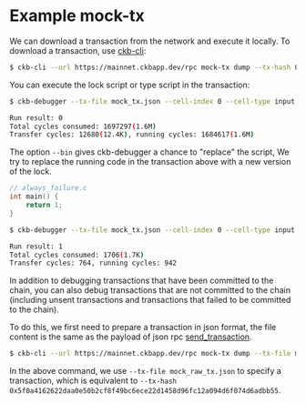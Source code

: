 # Example mock-tx

We can download a transaction from the network and execute it locally. To download a transaction, use [ckb-cli](https://github.com/nervosnetwork/ckb-cli):

```sh
$ ckb-cli --url https://mainnet.ckbapp.dev/rpc mock-tx dump --tx-hash 0x5f0a4162622daa0e50b2cf8f49bc6ece22d1458d96fc12a094d6f074d6adbb55 --output-file mock_tx.json
```

You can execute the lock script or type script in the transaction:

```sh
$ ckb-debugger --tx-file mock_tx.json --cell-index 0 --cell-type input --script-group-type lock

Run result: 0
Total cycles consumed: 1697297(1.6M)
Transfer cycles: 12680(12.4K), running cycles: 1684617(1.6M)
```

The option `--bin` gives ckb-debugger a chance to "replace" the script, We try to replace the running code in the transaction above with a new version of the lock.

```c
// always_failure.c
int main() {
    return 1;
}
```

```sh
$ ckb-debugger --tx-file mock_tx.json --cell-index 0 --cell-type input --script-group-type lock --bin always_failure

Run result: 1
Total cycles consumed: 1706(1.7K)
Transfer cycles: 764, running cycles: 942
```

In addition to debugging transactions that have been committed to the chain, you can also debug transactions that are not committed to the chain (including unsent transactions and transactions that failed to be committed to the chain).

To do this, we first need to prepare a transaction in json format, the file content is the same as the payload of json rpc [send_transaction](https://github.com/nervosnetwork/ckb/tree/develop/rpc#method-send_transaction).

```sh
$ ckb-cli --url https://mainnet.ckbapp.dev/rpc mock-tx dump --tx-file mock_raw_tx.json --output-file mock_tx.json
```

In the above command, we use `--tx-file mock_raw_tx.json` to specify a transaction, which is equivalent to `--tx-hash 0x5f0a4162622daa0e50b2cf8f49bc6ece22d1458d96fc12a094d6f074d6adbb55`.
